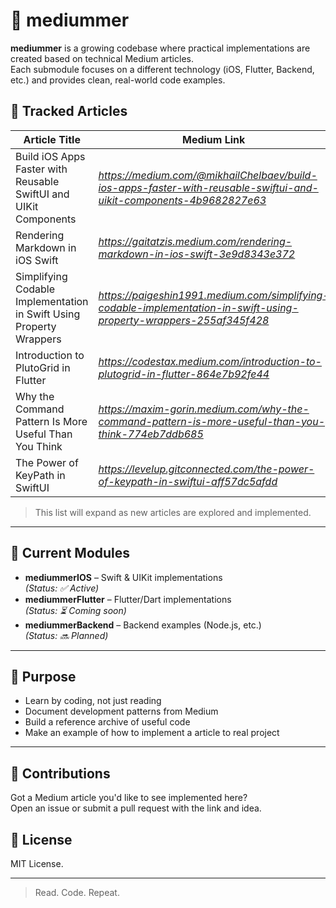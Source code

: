 # 🧠 mediummer

**mediummer** is a growing codebase where practical implementations are created based on technical Medium articles.  
Each submodule focuses on a different technology (iOS, Flutter, Backend, etc.) and provides clean, real-world code examples.


## 📄 Tracked Articles

| Article Title | Medium Link | Code Example Path |
|---------------|-------------|--------------------|
| Build iOS Apps Faster with Reusable SwiftUI and UIKit Components | *https://medium.com/@mikhailChelbaev/build-ios-apps-faster-with-reusable-swiftui-and-uikit-components-4b9682827e63* | `/mediummerIOS/Feature/ComponentKit` |
| Rendering Markdown in iOS Swift | *https://gaitatzis.medium.com/rendering-markdown-in-ios-swift-3e9d8343e372* | `/mediummerIOS/Feature/Markdown` |
| Simplifying Codable Implementation in Swift Using Property Wrappers | *https://paigeshin1991.medium.com/simplifying-codable-implementation-in-swift-using-property-wrappers-255af345f428* | `/mediummerIOS/Feature/PropertyWrapper` |
| Introduction to PlutoGrid in Flutter | *https://codestax.medium.com/introduction-to-plutogrid-in-flutter-864e7b92fe44* | `/mediummerFlutter/lib/feature/plutoGrid` |
| Why the Command Pattern Is More Useful Than You Think | *https://maxim-gorin.medium.com/why-the-command-pattern-is-more-useful-than-you-think-774eb7ddb685* | `/mediummerFlutter/lib/feature/command_pattern` |
| The Power of KeyPath in SwiftUI | *https://levelup.gitconnected.com/the-power-of-keypath-in-swiftui-aff57dc5afdd* | `/mediummerIOS/Feature/KeyPath` |

> This list will expand as new articles are explored and implemented.

---

## 📂 Current Modules

- **mediummerIOS** – Swift & UIKit implementations  
  *(Status: ✅ Active)*  
- **mediummerFlutter** – Flutter/Dart implementations  
  *(Status: ⏳ Coming soon)*  
- **mediummerBackend** – Backend examples (Node.js, etc.)  
  *(Status: 🔜 Planned)*

---

## 🧪 Purpose

- Learn by coding, not just reading
- Document development patterns from Medium
- Build a reference archive of useful code
- Make an example of how to implement a article to real project

---

## 🤝 Contributions

Got a Medium article you'd like to see implemented here?  
Open an issue or submit a pull request with the link and idea.

## 📎 License

MIT License.

---

> Read. Code. Repeat.
